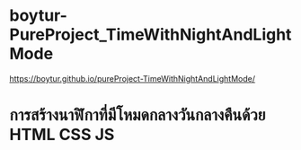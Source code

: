 # boytur-PureProject_TimeWithNightAndLightMode
https://boytur.github.io/pureProject-TimeWithNightAndLightMode/
# การสร้างนาฬิกาที่มีโหมดกลางวันกลางคืนด้วย HTML CSS JS
